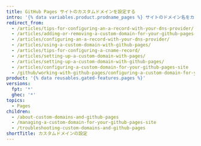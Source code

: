 ```yaml
---
title: GitHub Pages サイトのカスタムドメインを設定する
intro: '{% data variables.product.prodname_pages %} サイトのドメイン名をカスタマイズできます。'
redirect_from:
  - /articles/tips-for-configuring-an-a-record-with-your-dns-provider/
  - /articles/adding-or-removing-a-custom-domain-for-your-github-pages-site/
  - /articles/configuring-an-a-record-with-your-dns-provider/
  - /articles/using-a-custom-domain-with-github-pages/
  - /articles/tips-for-configuring-a-cname-record/
  - /articles/setting-up-a-custom-domain-with-pages/
  - /articles/setting-up-a-custom-domain-with-github-pages/
  - /articles/configuring-a-custom-domain-for-your-github-pages-site
  - /github/working-with-github-pages/configuring-a-custom-domain-for-your-github-pages-site
product: '{% data reusables.gated-features.pages %}'
versions:
  fpt: '*'
  ghec: '*'
topics:
  - Pages
children:
  - /about-custom-domains-and-github-pages
  - /managing-a-custom-domain-for-your-github-pages-site
  - /troubleshooting-custom-domains-and-github-pages
shortTitle: カスタムドメインの設定
---
```


